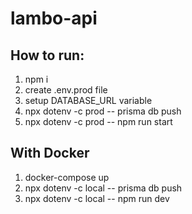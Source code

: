 # lambo-api

## How to run:

1. npm i
2. create .env.prod file
3. setup DATABASE_URL variable
4. npx dotenv -c prod -- prisma db push
5. npx dotenv -c prod -- npm run start

## With Docker

1. docker-compose up
2. npx dotenv -c local -- prisma db push
3. npx dotenv -c local -- npm run dev
